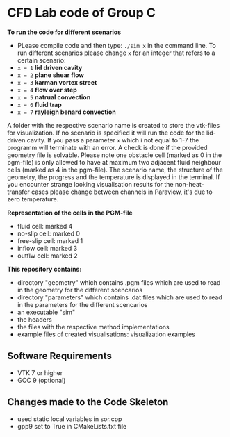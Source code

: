 # CFD Lab code of Group C


**To run the code for different scenarios**
*  PLease compile code and then type: `./sim x` in the command line. To run different scenarios please change `x` for an integer that refers to a certain scenario:
* `x = 1` **lid driven cavity**
* `x = 2` **plane shear flow**
* `x = 3` **karman vortex street**
* `x = 4` **flow over step**
* `x = 5` **natrual convection**
* `x = 6` **fluid trap**
* `x = 7` **rayleigh benard convection**

A folder with the respective scenario name is created to store the vtk-files for visualization. 
If no scenario is specified it will run the code for the lid-driven cavity. 
If you pass a parameter `x` which i not equal to 1-7 the programm will terminate with an error.
A check is done if the provided geometry file is solvable. Please note one obstacle cell (marked as 0 in the pgm-file) is only allowed to have at maximum two adjacent fluid neighbour cells (marked as 4 in the pgm-file).
The scenario name, the structure of the geometry, the progress and the temperature is displayed in the terminal. 
If you encounter strange looking visualisation results for the non-heat-transfer cases please change between channels in Paraview, it's due to zero temperature.

**Representation of the cells in the PGM-file**
*  fluid cell: marked 4
*  no-slip cell: marked 0
*  free-slip cell: marked 1
*  inflow cell: marked 3
*  outflw cell: marked 2

**This repository contains:**

* directory "geometry" which contains .pgm files which are used to read in the geometry for the different scencarios
* directory "parameters" which contains .dat files which are used to read in the parameters for the different scencarios
* an executable "sim"
* the headers
* the files with the respective method implementations 
* example files of created visualisations: visualization examples


## Software Requirements

* VTK 7 or higher
* GCC 9 (optional) 


## Changes made to the Code Skeleton

*  used static local variables in sor.cpp
*  gpp9 set to True in CMakeLists.txt file

